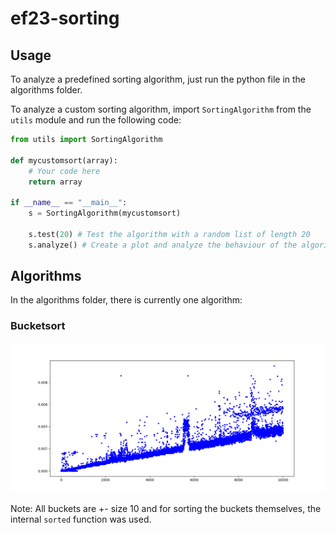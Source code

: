 # ef23-sorting

## Usage

To analyze a predefined sorting algorithm, just run the python file in the algorithms folder.

To analyze a custom sorting algorithm, import `SortingAlgorithm` from the `utils` module and run the following code:

```py
from utils import SortingAlgorithm

def mycustomsort(array):
    # Your code here
    return array

if __name__ == "__main__":
    s = SortingAlgorithm(mycustomsort)

    s.test(20) # Test the algorithm with a random list of length 20
    s.analyze() # Create a plot and analyze the behaviour of the algorithm for different lengths
```

## Algorithms

In the algorithms folder, there is currently one algorithm:

### Bucketsort

![Bucketsort](./plots/bucketsort.png)

Note: All buckets are +- size 10 and for sorting the buckets themselves, the internal `sorted` function was used.

